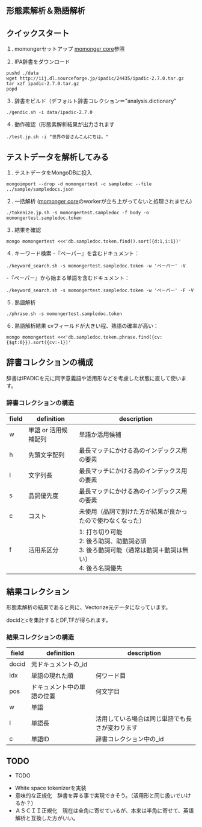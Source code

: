 ## 形態素解析＆熟語解析


## クイックスタート
１. momongerセットアップ
<a href="../../core/">momonger core</a>参照

２. IPA辞書をダウンロード
```
pushd ./data
wget http://iij.dl.sourceforge.jp/ipadic/24435/ipadic-2.7.0.tar.gz
tar xzf ipadic-2.7.0.tar.gz
popd
```

３. 辞書をビルド（デフォルト辞書コレクション＝"analysis.dictionary"
```
./gendic.sh -i data/ipadic-2.7.0
```

４. 動作確認（形態素解析結果が出力されます
```
./test.jp.sh -i "世界の皆さんこんにちは。"
```

## テストデータを解析してみる
１. テストデータをMongoDBに投入
```
mongoimport --drop -d momongertest -c sampledoc --file ../sample/sampledocs.json
```

２. 一括解析
(<a href="../../core/">momonger core</a>のworkerが立ち上がってないと処理されません)
```
./tokenize.jp.sh -s momongertest.sampledoc -f body -o momongertest.sampledoc.token
```

３. 結果を確認
```
mongo momongertest <<<'db.sampledoc.token.find().sort({d:1,i:1})'
```

４. キーワード検索
-『ペーパー』を含むドキュメント：

```
./keyword_search.sh -s momongertest.sampledoc.token -w 'ペーパー' -V
```

-『ペーパー』から始まる単語を含むドキュメント：

```
./keyword_search.sh -s momongertest.sampledoc.token -w 'ペーパー' -F -V
```

５. 熟語解析
```
./phrase.sh -s momongertest.sampledoc.token
```

６. 熟語解析結果
cvフィールドが大きい程、熟語の確率が高い：
```
mongo momongertest <<<'db.sampledoc.token.phrase.find({cv:{$gt:0}}).sort({cv:-1})'
```

## 辞書コレクションの構成
辞書はIPADICを元に同字意義語や活用形などを考慮した状態に直して使います。

### 辞書コレクションの構造
field | definition | description
----|----|----
w | 単語 or 活用候補配列 | 単語か活用候補
h | 先頭文字配列 | 最長マッチにかける為のインデックス用の要素
l| 文字列長 | 最長マッチにかける為のインデックス用の要素
s| 品詞優先度|最長マッチにかける為のインデックス用の要素
c| コスト|未使用（品詞で別けた方が結果が良かったので使わなくなった）
f| 活用系区分| 1: 打ち切り可能<br>2: 後ろ助詞、助動詞必須<br>3: 後ろ動詞可能（通常は動詞＋動詞は無い）<br>4: 後ろ名詞優先

## 結果コレクション
形態素解析の結果であると共に、Vectorize元データになっています。

docidとcを集計するとDF,TFが得られます。

### 結果コレクションの構造
field | definition | description
----|----|----
docid| 元ドキュメントの_id |
idx | 単語の現れた順 | 何ワード目
pos | ドキュメント中の単語の位置 | 何文字目
w | 単語 |
l | 単語長 | 活用している場合は同じ単語でも長さが変わります
c | 単語ID | 辞書コレクション中の_id

## TODO
* TODO
- White space tokenizerを実装
- 意味的な正規化　辞書を弄る事で実現できそう。（活用形と同じ扱いでいけるか？）
- ＡＳＣＩＩ正規化　現在は全角に寄せているが、本来は半角に寄せて、英語解析と互換した方がいい。
